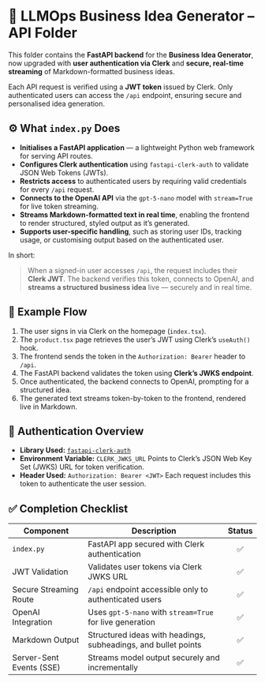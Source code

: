 # 🧠 LLMOps Business Idea Generator – API Folder

This folder contains the **FastAPI backend** for the **Business Idea Generator**, now upgraded with **user authentication via Clerk** and **secure, real-time streaming** of Markdown-formatted business ideas.

Each API request is verified using a **JWT token** issued by Clerk.
Only authenticated users can access the `/api` endpoint, ensuring secure and personalised idea generation.

## ⚙️ What `index.py` Does

* **Initialises a FastAPI application** — a lightweight Python web framework for serving API routes.
* **Configures Clerk authentication** using `fastapi-clerk-auth` to validate JSON Web Tokens (JWTs).
* **Restricts access** to authenticated users by requiring valid credentials for every `/api` request.
* **Connects to the OpenAI API** via the `gpt-5-nano` model with `stream=True` for live token streaming.
* **Streams Markdown-formatted text in real time**, enabling the frontend to render structured, styled output as it’s generated.
* **Supports user-specific handling**, such as storing user IDs, tracking usage, or customising output based on the authenticated user.

In short:

> When a signed-in user accesses `/api`, the request includes their **Clerk JWT**.
> The backend verifies this token, connects to OpenAI, and **streams a structured business idea** live — securely and in real time.

## 🧩 Example Flow

1. The user signs in via Clerk on the homepage (`index.tsx`).
2. The `product.tsx` page retrieves the user’s JWT using Clerk’s `useAuth()` hook.
3. The frontend sends the token in the `Authorization: Bearer` header to `/api`.
4. The FastAPI backend validates the token using **Clerk’s JWKS endpoint**.
5. Once authenticated, the backend connects to OpenAI, prompting for a structured idea.
6. The generated text streams token-by-token to the frontend, rendered live in Markdown.

## 🔐 Authentication Overview

* **Library Used:** [`fastapi-clerk-auth`](https://pypi.org/project/fastapi-clerk-auth/)
* **Environment Variable:** `CLERK_JWKS_URL`
  Points to Clerk’s JSON Web Key Set (JWKS) URL for token verification.
* **Header Used:**
  `Authorization: Bearer <JWT>`
  Each request includes this token to authenticate the user session.

## ✅ Completion Checklist

| Component                | Description                                                    | Status |
| ------------------------ | -------------------------------------------------------------- | :----: |
| `index.py`               | FastAPI app secured with Clerk authentication                  |    ✅   |
| JWT Validation           | Validates user tokens via Clerk JWKS URL                       |    ✅   |
| Secure Streaming Route   | `/api` endpoint accessible only to authenticated users         |    ✅   |
| OpenAI Integration       | Uses `gpt-5-nano` with `stream=True` for live generation       |    ✅   |
| Markdown Output          | Structured ideas with headings, subheadings, and bullet points |    ✅   |
| Server-Sent Events (SSE) | Streams model output securely and incrementally                |    ✅   |